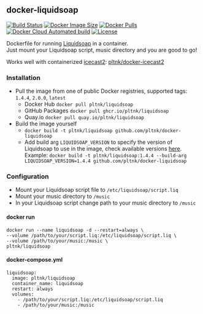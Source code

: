 ## docker-liquidsoap

[![Build Status](https://img.shields.io/github/workflow/status/pltnk/docker-liquidsoap/Build%20and%20publish%20Docker%20image)](https://github.com/pltnk/docker-liquidsoap/actions/workflows/docker-publish.yml)
[![Docker Image Size](https://img.shields.io/docker/image-size/pltnk/liquidsoap/latest)](https://hub.docker.com/r/pltnk/liquidsoap)
[![Docker Pulls](https://img.shields.io/docker/pulls/pltnk/liquidsoap)](https://hub.docker.com/r/pltnk/liquidsoap)
[![Docker Cloud Automated build](https://img.shields.io/docker/cloud/automated/pltnk/liquidsoap)](https://hub.docker.com/r/pltnk/liquidsoap)
[![License](https://img.shields.io/github/license/pltnk/docker-liquidsoap)](https://github.com/pltnk/docker-liquidsoap/blob/master/LICENSE)

Dockerfile for running [Liquidsoap](https://www.liquidsoap.info/) in a container. \
Just mount your Liquidsoap script, music directory and you are good to go!

Works well with containerized [icecast2](https://icecast.org/): [pltnk/docker-icecast2](https://github.com/pltnk/docker-icecast2)

### Installation
- Pull the image from one of public Docker registries, supported tags: `1.4.4`, `2.0.0`, `latest`
  - Docker Hub `docker pull pltnk/liquidsoap`
  - GitHub Packages `docker pull ghcr.io/pltnk/liquidsoap`
  - Quay.io `docker pull quay.io/pltnk/liquidsoap`
- Build the image yourself
  - `docker build -t pltnk/liquidsoap github.com/pltnk/docker-liquidsoap`
  - Add build arg `LIQUIDSOAP_VERSION` to specify the version of Liquidsoap to use in the image, check available versions [here](https://opam.ocaml.org/packages/liquidsoap/). \
  Example: `docker build -t pltnk/liquidsoap:1.4.4 --build-arg LIQUIDSOAP_VERSION=1.4.4 github.com/pltnk/docker-liquidsoap`

### Configuration
- Mount your Liquidsoap script file to `/etc/liquidsoap/script.liq`
- Mount your music directory to `/music`
- In your Liquidsoap script change path to your music directory to `/music`

#### docker run
```
docker run --name liquidsoap -d --restart=always \
--volume /path/to/your/script.liq:/etc/liquidsoap/script.liq \
--volume /path/to/your/music:/music \
pltnk/liquidsoap
```
#### docker-compose.yml
```
liquidsoap:
  image: pltnk/liquidsoap
  container_name: liquidsoap
  restart: always
  volumes:
    - /path/to/your/script.liq:/etc/liquidsoap/script.liq
    - /path/to/your/music:/music
```
